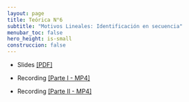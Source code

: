 ```yaml
---
layout: page
title: Teórica N°6
subtitle: "Motivos Lineales: Identificación en secuencia"
menubar_toc: false
hero_height: is-small
construccion: false
---
```


- Slides [[PDF]](https://drive.google.com/file/d/1WT20dA-OMLxY5fR5dZeetdFv6A5_mJ1C/view?usp=drive_link)


- Recording [[Parte I - MP4]](https://youtu.be/DTgymfuyRc8)
- Recording [[Parte II - MP4]](https://youtu.be/AiyONwNtM5Q)
